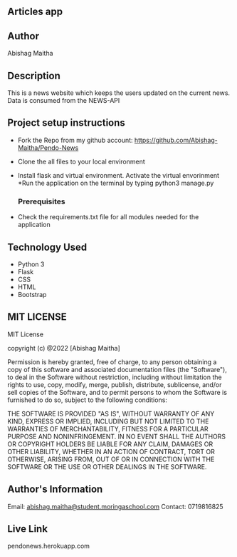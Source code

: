 ## Articles app

## Author
Abishag Maitha

## Description
This is a news website which keeps the users updated on the current news. Data is consumed from the NEWS-API

## Project setup instructions
* Fork the Repo from my github account: https://github.com/Abishag-Maitha/Pendo-News
* Clone the all files to your local environment
* Install flask and virtual environment. Activate the virtual envorinment
*Run the application on the terminal by typing python3 manage.py

   ### Prerequisites
* Check the requirements.txt file for all modules needed for the application

## Technology Used
* Python 3
* Flask
* CSS
* HTML
* Bootstrap

## MIT LICENSE
MIT License

copyright (c) @2022 [Abishag Maitha]

Permission is hereby granted, free of charge, to any person obtaining a copy
of this software and associated documentation files (the "Software"), to deal
in the Software without restriction, including without limitation the rights
to use, copy, modify, merge, publish, distribute, sublicense, and/or sell
copies of the Software, and to permit persons to whom the Software is
furnished to do so, subject to the following conditions:


THE SOFTWARE IS PROVIDED "AS IS", WITHOUT WARRANTY OF ANY KIND, EXPRESS OR
IMPLIED, INCLUDING BUT NOT LIMITED TO THE WARRANTIES OF MERCHANTABILITY,
FITNESS FOR A PARTICULAR PURPOSE AND NONINFRINGEMENT. IN NO EVENT SHALL THE
AUTHORS OR COPYRIGHT HOLDERS BE LIABLE FOR ANY CLAIM, DAMAGES OR OTHER
LIABILITY, WHETHER IN AN ACTION OF CONTRACT, TORT OR OTHERWISE, ARISING FROM,
OUT OF OR IN CONNECTION WITH THE SOFTWARE OR THE USE OR OTHER DEALINGS IN THE
SOFTWARE.

## Author's Information
Email: abishag.maitha@student.moringaschool.com
Contact: 0719816825

## Live Link
pendonews.herokuapp.com 

